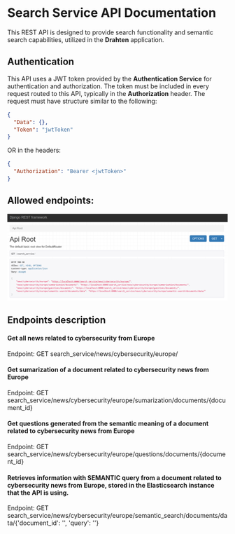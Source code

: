 # Search Service API Documentation

This REST API is designed to provide search functionality and semantic search capabilities, utilized in the **Drahten** application.

## Authentication

This API uses a JWT token provided by the **Authentication Service** for authentication and authorization. The token must be included in every request routed to this API, typically in the **Authorization** header.
The request must have structure similar to the following:

```json
{
  "Data": {},
  "Token": "jwtToken"
}
```
OR in the headers:

```json
{
  "Authorization": "Bearer <jwtToken>"
}
```

## Allowed endpoints:

<p align="center">
  <img src="https://raw.githubusercontent.com/JivkoSp/Drahten/master/Assets/search_service_api.PNG" alt="Allowed Endpoints" width="800">
</p>

## Endpoints description

#### Get all news related to cybersecurity from Europe
Endpoint: GET search_service/news/cybersecurity/europe/

#### Get sumarization of a document related to cybersecurity news from Europe
Endpoint: GET search_service/news/cybersecurity/europe/sumarization/documents/{document_id}

#### Get questions generated from the semantic meaning of a document related to cybersecurity news from Europe
Endpoint: GET search_service/news/cybersecurity/europe/questions/documents/{document_id}

#### Retrieves information with SEMANTIC query from a document related to cybersecurity news from Europe, stored in the Elasticsearch instance that the API is using.
Endpoint: GET search_service/news/cybersecurity/europe/semantic_search/documents/data/{'document_id': '', 'query': ''}
